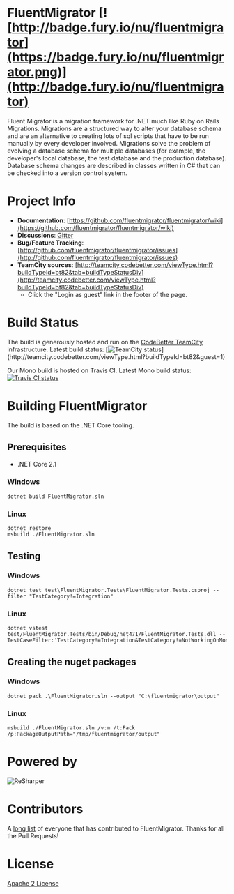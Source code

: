 # FluentMigrator [![http://badge.fury.io/nu/fluentmigrator](https://badge.fury.io/nu/fluentmigrator.png)](http://badge.fury.io/nu/fluentmigrator)

Fluent Migrator is a migration framework for .NET much like Ruby on Rails Migrations. Migrations are a structured way to alter your database schema and are an alternative to creating lots of sql scripts that have to be run manually by every developer involved. Migrations solve the problem of evolving a database schema for multiple databases (for example, the developer's local database, the test database and the production database). Database schema changes are described in classes written in C# that can be checked into a version control system.

# Project Info

* **Documentation**: [https://github.com/fluentmigrator/fluentmigrator/wiki](https://github.com/fluentmigrator/fluentmigrator/wiki)
* **Discussions**: [Gitter](https://gitter.im/FluentMigrator/fluentmigrator)
* **Bug/Feature Tracking**: [http://github.com/fluentmigrator/fluentmigrator/issues](http://github.com/fluentmigrator/fluentmigrator/issues)
* **TeamCity sources**: [http://teamcity.codebetter.com/viewType.html?buildTypeId=bt82&tab=buildTypeStatusDiv](http://teamcity.codebetter.com/viewType.html?buildTypeId=bt82&tab=buildTypeStatusDiv)
  * Click the "Login as guest" link in the footer of the page.

# Build Status

The build is generously hosted and run on the [CodeBetter TeamCity](http://codebetter.com/codebetter-ci/) infrastructure.
Latest build status: [![TeamCity status](http://teamcity.codebetter.com/app/rest/builds/buildType:(id:bt82)/statusIcon)](http://teamcity.codebetter.com/viewType.html?buildTypeId=bt82&guest=1)

Our Mono build is hosted on Travis CI.
Latest Mono build status: [![Travis CI status](https://travis-ci.org/fluentmigrator/fluentmigrator.svg?branch=master)](https://travis-ci.org/fluentmigrator/fluentmigrator)

# Building FluentMigrator

The build is based on the .NET Core tooling.

## Prerequisites

* .NET Core 2.1

### Windows

```
dotnet build FluentMigrator.sln
```

### Linux

```
dotnet restore
msbuild ./FluentMigrator.sln
```

## Testing

### Windows

```
dotnet test test\FluentMigrator.Tests\FluentMigrator.Tests.csproj --filter "TestCategory!=Integration"
```

### Linux

```
dotnet vstest test/FluentMigrator.Tests/bin/Debug/net471/FluentMigrator.Tests.dll --TestCaseFilter:'TestCategory!=Integration&TestCategory!=NotWorkingOnMono'
```

## Creating the nuget packages

### Windows

```
dotnet pack .\FluentMigrator.sln --output "C:\fluentmigrator\output"
```

### Linux

```
msbuild ./FluentMigrator.sln /v:m /t:Pack /p:PackageOutputPath="/tmp/fluentmigrator/output"
```

# Powered by

![ReSharper](http://www.jetbrains.com/img/logos/logo_resharper_small.gif)

# Contributors

A [long list](https://github.com/fluentmigrator/fluentmigrator/wiki/ContributorList) of everyone that has contributed to FluentMigrator. Thanks for all the Pull Requests!

# License

[Apache 2 License](https://github.com/fluentmigrator/fluentmigrator/blob/master/LICENSE.txt)
